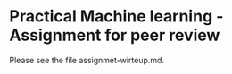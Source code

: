 # Practical Machine learning - Assignment for peer review
Please see the file assignmet-wirteup.md.
